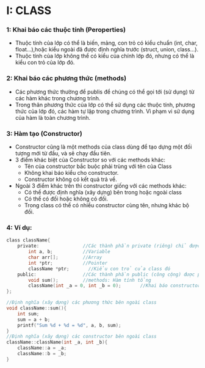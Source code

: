 # I: CLASS
### 1: Khai báo các thuộc tính (Peroperties) 
- Thuộc tính của lớp có thể là biến, mảng, con trỏ có kiểu chuẩn (int, char, float...),hoặc kiểu ngoài 
đã được định nghĩa trước (struct, union, class...).
- Thuộc tính của lớp không thể có kiểu của chính lớp đó, nhưng có thể là kiểu con trỏ của lớp đó.
### 2: Khai báo các phương thức (methods)
- Các phương thức thường để publis để chúng có thể gọi tới (sử dụng) từ các hàm khác trong chương trình. 
- Trong thân phương thức của lớp có thể sử dụng các thuộc tính, phương thức của lớp đó, các hàm tự lập trong 
chương trình. Vì phạm vi sử dụng của hàm là toàn chương trình.
### 3: Hàm tạo (Constructor)
- Constructor cũng là một methods của class dùng để tạo dựng một đối tượng mới từ đầu, và sẽ chạy đầu tiên.
- 3 điểm khác biệt của Constructor so với các methods khác:
    + Tên của constructor bắc buộc phải trùng với tên của Class
    + Không khai báo kiểu cho constructor.
    + Constructor không có kết quả trả về.
- Ngoài 3 điểm khác trên thì constructor giống với các methods khác:
    + Có thể được định nghĩa (xây dựng) bên trong hoặc ngoài class
    + Có thể có đối hoặc không có đối.
    + Trong class có thể có nhiều constructor cùng tên, nhưng khác bộ đối.
### 4: Ví dụ:
```c
class className{
    private:                //Các thành phần private (riêng) chỉ được sử dụng trong class đó
        int a, b;           //Variable
        char arr[];         //Array
        int *ptr;           //Pointer
        className *ptr;       //Kiểu con trỏ của class đó
    public:                 //Các thành phần public (công cộng) được phép sử dụng ở cả ngoài và trong class đó
        void sum();         //methods: Hàm tính tổng
        className(int _a = 0, int _b = 0);       //Khai báo constructor className có 2 đối là _a và _b
};

//Định nghĩa (xây dựng) các phương thức bên ngoài class
void className::sum(){
    int sum;
    sum = a + b;
    printf("Sum %d + %d = %d", a, b, sum);
}
//Định nghĩa (xây dựng) các constructor bên ngoài class
className::className(int _a, int _b){
    className::a = _a;
    className::b = _b;
}
```
